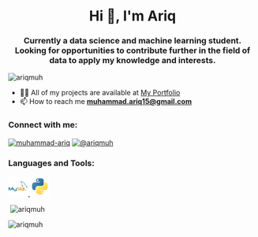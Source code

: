 
<!---
ariqmuh/ariqmuh is a ✨ special ✨ repository because its `README.md` (this file) appears on your GitHub profile.
You can click the Preview link to take a look at your changes.
--->

<h1 align="center">Hi 👋, I'm Ariq</h1>
<h3 align="center">Currently a data science and machine learning student. Looking for opportunities to contribute further in the field of data to apply my knowledge and interests.</h3>

<p align="left"> <img src="https://komarev.com/ghpvc/?username=ariqmuh&label=Profile%20views&color=0e75b6&style=flat" alt="ariqmuh" /> </p>

- 👨‍💻 All of my projects are available at [My Portfolio](https://github.com/ariqmuh/Portfolios)
- 📫 How to reach me **muhammad.ariq15@gmail.com**

<h3 align="left">Connect with me:</h3>
<p align="left">
<a href="https://linkedin.com/in/muhammad-ariq" target="blank"><img align="center" src="https://raw.githubusercontent.com/rahuldkjain/github-profile-readme-generator/master/src/images/icons/Social/linked-in-alt.svg" alt="muhammad-ariq" height="30" width="40" /></a>
<a href="https://medium.com/@ariqmuh" target="blank"><img align="center" src="https://raw.githubusercontent.com/rahuldkjain/github-profile-readme-generator/master/src/images/icons/Social/medium.svg" alt="@ariqmuh" height="30" width="40" /></a>
</p>

<h3 align="left">Languages and Tools:</h3>
<p align="left"> <a href="https://www.mysql.com/" target="_blank"> <img src="https://raw.githubusercontent.com/devicons/devicon/master/icons/mysql/mysql-original-wordmark.svg" alt="mysql" width="40" height="40"/> </a> <a href="https://www.python.org" target="_blank"> <img src="https://raw.githubusercontent.com/devicons/devicon/master/icons/python/python-original.svg" alt="python" width="40" height="40"/> </a> </p>

<p>&nbsp;<img align="center" src="https://github-readme-stats.vercel.app/api?username=ariqmuh&show_icons=true&locale=en" alt="ariqmuh" /></p>

<p><img align="left" src="https://github-readme-stats.vercel.app/api/top-langs?username=ariqmuh&show_icons=true&locale=en&layout=compact" alt="ariqmuh" /></p>
